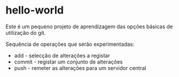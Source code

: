 # hello-world

Este é um pequeno projeto de aprendizagem
das opções básicas de utilização do git.

Sequência de operações que
serão experimentadas:

* add - selecção de alterações a registar
* commit - registar um conjunto de alterações
* push - remeter as alterações para um servidor central
